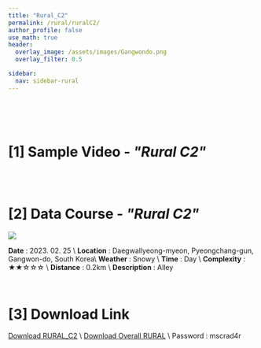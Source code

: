 ```yaml
---
title: "Rural_C2"
permalink: /rural/ruralC2/
author_profile: false
use_math: true
header:
  overlay_image: /assets/images/Gangwondo.png
  overlay_filter: 0.5

sidebar:
  nav: sidebar-rural
---
```


<br/>
<br/>
<br/>



# [1] Sample Video - *"Rural C2"*


<br/>
<br/>

# [2] Data Course - *"Rural C2"*
![ ](https://drive.google.com/uc?id=1Hw51wJ58vkLIcvpv8h-QiMsc5TSlnZ55)

**Date** : 2023. 02. 25 \\
**Location** : Daegwallyeong-myeon, Pyeongchang-gun, Gangwon-do, South Korea\\
**Weather** : Snowy     \\
**Time** : Day          \\
**Complexity** : ★★☆☆☆  \\
**Distance** : 0.2km    \\
**Description** : Alley


<br/>



# [3] Download Link
[Download RURAL_C2](http://gofile.me/70cMI/LJ8AjpeYI) \\
[Download Overall RURAL](http://gofile.me/70cMI/q7XYq1KQy) \\
Password : mscrad4r 



<br/>
<br/>



